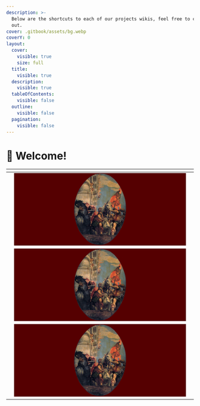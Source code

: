 ```yaml
---
description: >-
  Below are the shortcuts to each of our projects wikis, feel free to check them
  out.
cover: .gitbook/assets/bg.webp
coverY: 0
layout:
  cover:
    visible: true
    size: full
  title:
    visible: true
  description:
    visible: true
  tableOfContents:
    visible: false
  outline:
    visible: false
  pagination:
    visible: false
---
```


# 👋 Welcome!

<table data-column-title-hidden data-view="cards" data-full-width="true">
<thead>
<tr>
<th></th>
<th data-hidden data-card-cover data-type="files"></th>
<th data-hidden data-card-target data-type="content-ref"></th>
</tr>
</thead>
<tbody>
<tr>
<td></td>
<td><a href=".gitbook/assets/bg.webp"><img src=".gitbook/assets/bg.webp" alt="Dardania"></a></td>
<td></td>
</tr>
<tr>
<td></td>
<td><a href=".gitbook/assets/bg.webp"><img src=".gitbook/assets/bg.webp" alt="Dalmatia"></a></td>
<td></td>
</tr>
<tr>
<td></td>
<td><a href=".gitbook/assets/bg.webp"><img src=".gitbook/assets/bg.webp" alt="IllyriaMC"></a></td>
<td></td>
</tr>
</tbody>
</table>
